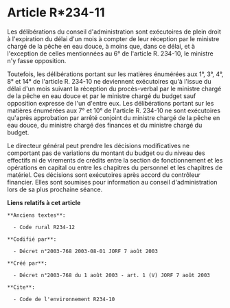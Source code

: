 # Article R*234-11

Les délibérations du conseil d'administration sont exécutoires de plein droit à l'expiration du délai d'un mois à compter de
leur réception par le ministre chargé de la pêche en eau douce, à moins que, dans ce délai, et à l'exception de celles
mentionnées au 6° de l'article R. 234-10, le ministre n'y fasse opposition.

Toutefois, les délibérations portant sur les matières énumérées aux 1°, 3°, 4°, 8° et 14° de l'article R. 234-10 ne
deviennent exécutoires qu'à l'issue du délai d'un mois suivant la réception du procès-verbal par le ministre chargé de la
pêche en eau douce et par le ministre chargé du budget sauf opposition expresse de l'un d'entre eux. Les délibérations
portant sur les matières énumérées aux 7° et 10° de l'article R. 234-10 ne sont exécutoires qu'après approbation par arrêté
conjoint du ministre chargé de la pêche en eau douce, du ministre chargé des finances et du ministre chargé du budget.

Le directeur général peut prendre les décisions modificatives ne comportant pas de variations du montant du budget ou du
niveau des effectifs ni de virements de crédits entre la section de fonctionnement et les opérations en capital ou entre les
chapitres du personnel et les chapitres de matériel. Ces décisions sont exécutoires après accord du contrôleur financier.
Elles sont soumises pour information au conseil d'administration lors de sa plus prochaine séance.

**Liens relatifs à cet article**

	**Anciens textes**:

	  - Code rural R234-12

	**Codifié par**:

	  - Décret n°2003-768 2003-08-01 JORF 7 août 2003

	**Créé par**:

	  - Décret n°2003-768 du 1 août 2003 - art. 1 (V) JORF 7 août 2003

	**Cite**:

	  - Code de l'environnement R234-10
